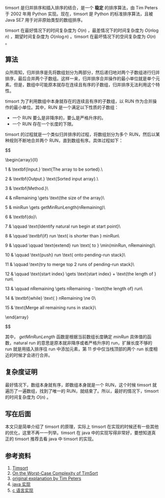 timsort 是归并排序和插入排序的结合，是一个 **稳定** 的排序算法，由 Tim Peters 于 2002 年用 Python 实现。现在，timsort 是 Python 的标准排序算法，且被 Java SE7 用于对非原始类型的数组排序。

timsort 在最好情况下的时间复杂度为 $O(n)$ ，最差情况下的时间复杂度为 $O(n \log n)$ ，期望时间复杂度为 $O(n \log n)$ 。timsort 在最坏情况下的空间复杂度为 $O(n)$ 。

## 算法

众所周知，归并排序是先将数组划分为两部分，然后递归地对两个子数组进行归并排序，最后合并两个子数组。这样一来，归并排序合并操作的最小单位就是单个元素。但是，数组中可能原本就存在连续且有序的子数组，归并排序无法利用这个特性。

timsort 为了利用数组中本身就存在的连续且有序的子数组，以 RUN 作为合并操作的最小单位。其中，RUN 是一个满足以下性质的子数组：

- 一个 RUN 要么是非降序的，要么是严格升序的。
- 一个 RUN 存在一个长度的下限。

timsort 的过程就是一个类似归并排序的过程，将数组划分为多个 RUN，然后以某种规则不断地合并两个 RUN，直到数组有序。具体过程如下：

$$

\begin{array}{ll}

1 &  \textbf{Input.} \text{The array to be sorted}.\\

2 &  \textbf{Output.} \text{Sorted input array}.\\

3 &  \textbf{Method.}\\

4 &  nRemaining \gets \text{the size of the array}\\

5 &  minRun \gets getMinRunLength(nRemaining)\\

6 &  \textbf{do}\\

7 &  \qquad \text{Identify natural run begin at start point}\\

8 &  \qquad \textbf{if} run \text{ is shorter than } minRun\\

9 &  \qquad \qquad \text{extend} run \text{ to } \min(minRun, nRemaining)\\

10 & \qquad \text{push} run \text{ onto pending-run stack}\\

11 & \qquad \text{try to merge top 2 runs of pending-run stack}\\

12 & \qquad \text{start index} \gets \text{start index} + \text{the length of } run\\

13 & \qquad nRemaining \gets nRemaining - \text{the length of} run\\

14 & \textbf{while} \text{ } nRemaining \ne 0\\

15 & \text{Merge all remaining runs in stack}\\

\end{array}

$$

其中， $getMinRunLength$ 函数是根据当前数组长度确定 $minRun$ 具体值的函数，natural run 的意思是原本就非降序或者严格升序的 run，扩展长度不够的 run 就是用插入排序往 run 中添加元素，第 11 步中仅当栈顶部的两个 run 长度相近的时候才会进行合并。

## 复杂度证明

最好情况下，数组本身就有序，即数组本身就是一个 RUN，这个时候 timsort 就遍历了一遍数组，找到了唯一的 RUN，就结束了。所以，最好的情况下，timsort 的时间复杂度为 $O(n)$ 。

## 写在后面

本文只是简单介绍了 timsort 的原理，实际上 timsort 在实现的时候还有一些其他的优化，这里不再一一列举。timsort 在 java 中的实现写得非常好，要想知道真正的 timsort 推荐去看 java 中 timsort 的实现。

## 参考资料

1.  [Timsort](https://en.wikipedia.org/wiki/Timsort) 
2.  [On the Worst-Case Complexity of TimSort](https://drops.dagstuhl.de/opus/volltexte/2018/9467/pdf/LIPIcs-ESA-2018-4.pdf) 
3.  [original explanation by Tim Peters](https://bugs.python.org/file4451/timsort.txt) 
4.  [java 实现](https://web.archive.org/web/20150716000631/https://android.googlesource.com/platform/libcore/+/gingerbread/luni/src/main/java/java/util/TimSort.java) 
5.  [c 语言实现](http://svn.python.org/projects/python/trunk/Objects/listobject.c) 
